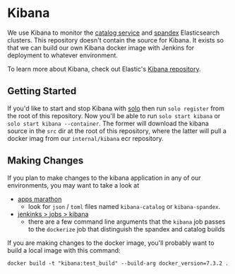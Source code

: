 # Kibana

We use Kibana to monitor the [catalog
service](https://github.com/socrata/catalog-service) and
[spandex](https://github.com/socrata-platform/spandex) Elasticsearch clusters.
This repository doesn't contain the source for Kibana. It exists so that we can
build our own Kibana docker image with Jenkins for deployment to whatever
environment.

To learn more about Kibana, check out Elastic's [Kibana
repository](https://github.com/elastic/kibana).

## Getting Started

If you'd like to start and stop Kibana with [solo](https://github.com/socrata/solo)
then run `solo register` from the root of this repository. Now you'll be able to
run `solo start kibana` or `solo start kibana --container`. The former will
download the kibana source in the `src` dir at the root of this repository,
where the latter will pull a docker imag from our `internal/kibana` ecr
repository.

## Making Changes

If you plan to make changes to the kibana application in any of our
environments, you may want to take a look at
- [apps marathon](https://github.com/socrata/apps-marathon/)
  - look for `json` / `toml` files named `kibana-catalog` or `kibana-spandex`. 
- [jenkinks > jobs > kibana](https://jenkins-build.socrata.com/job/kibana/)
  - there are a few command line arguments that the `kibana` job passes to the
    `dockerize` job that distinguish the spandex and catalog builds

If you are making changes to the docker image, you'll probably want to build a
local image with this command:

```
docker build -t "kibana:test_build" --build-arg docker_version=7.3.2 .
```
